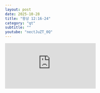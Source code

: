 ```yaml
---
layout: post
date: 2025-10-28
title: "왕상 12:16-24"
category: "qt"
subtitle: ""
youtube: "nectJuZT_0Q"
---
```


<div class="youtube margin-large">
    <iframe src="https://www.youtube.com/embed/nectJuZT_0Q" title="YouTube video player" frameborder="0" allow="accelerometer; autoplay; clipboard-write; encrypted-media; gyroscope; picture-in-picture; web-share" allowfullscreen></iframe>
</div>


